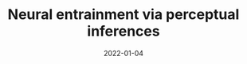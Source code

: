 ---
title: "Neural entrainment via perceptual inferences"
collection: publications
permalink: /publication/2022_neural-entrainment-via-perceptual-inferences
date: 2022-01-04
year: 2022
venue: 'European Journal of Neuroscience'
authors: 'Tavano A, Maess B, Poeppel D, Schröger E'
number: '192'
citation: 'Tavano A, Maess B, Poeppel D, Schröger E (2022). Neural entrainment via perceptual inferences. European Journal of Neuroscience.'
category: 'article'
---